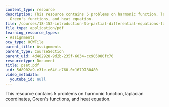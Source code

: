 ```yaml
---
content_type: resource
description: This resource contains 5 problems on harmonic function, laplacian coordinates,
  Green's functions, and heat equation.
file: /courses/18-152-introduction-to-partial-differential-equations-fall-2005/5d8902a9e31ee64fc7600c1679780480_pset.pdf
file_type: application/pdf
learning_resource_types:
- Assignments
ocw_type: OCWFile
parent_title: Assignments
parent_type: CourseSection
parent_uid: 4d482928-9d2b-235f-6034-cc905080fc70
resourcetype: Document
title: pset.pdf
uid: 5d8902a9-e31e-e64f-c760-0c1679780480
video_metadata:
  youtube_id: null
---
```

This resource contains 5 problems on harmonic function, laplacian coordinates, Green's functions, and heat equation.

